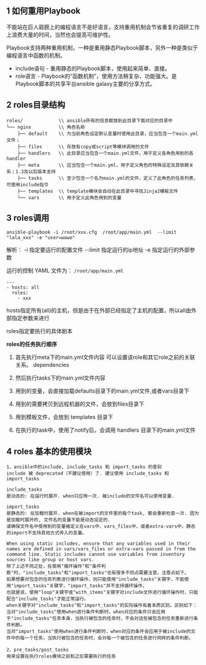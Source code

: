 ## 1 如何重用Playbook

不能站在巨人肩膀上的编程语言不是好语言，支持重用机制会节省重复的调研工作上浪费大量的时间，当然也会提高可维护性。

Playbook支持两种重用机制，一种是重用静态Playbook脚本，另外一种是类似于编程语言中函数的机制。

- include语句 - 重用静态的Playbook脚本，使用起来简单、直接。
- role语言 - Playbook的“函数机制”，使用方法稍复杂、功能强大。是Playbook脚本的共享平台ansible galaxy主要的分享方式。
## 2 roles目录结构

```
roles/             \\ ansible所有的信息都放到此目录下面对应的目录中
└── nginx          \\ 角色名称
    ├── default    \\ 为当前角色设定默认变量时使用此目录，应当包含一个main.yml文件；
    ├── files      \\ 存放有copy或script等模块调用的文件
    ├── handlers   \\ 此目录应当包含一个main.yml文件，用于定义各角色用到的各handler
    ├── meta       \\ 应当包含一个main.yml，用于定义角色的特殊设定及其依赖关系；1.3及以后版本支持
    ├── tasks      \\ 至少包含一个名为main.yml的文件，定义了此角色的任务列表，可使用include指令
    ├── templates  \\ template模块会自动在此目录中寻找Jinja2模板文件
    └── vars       \\ 用于定义此角色用到的变量
```

## 3 roles调用

```
ansible-playbook -i /root/xxx.cfg  /root/app/main.yml  --limit "lala_xxx" -e "user=wawo"
```

解析：
-i         指定要运行的配置文件
--limit    指定运行的ip地址
-e         指定运行的外部参数

运行的控制 YAML 文件为： `/root/app/main.yml`

```
---
- hosts: all
  roles:
    - xxx
```

hosts指定所有(all)的主机，但是由于在外部已经指定了主机的配置，所以all由外部指定参数来进行

roles指定要执行的具体剧本

**roles的任务执行顺序**

1) 首先执行meta下的main.yml文件内容     可以设置该role和其它role之前的关联关系。 dependencies

2) 然后执行tasks下的main.yml文件内容

3) 用到的变量，会直接加载defaults目录下的main.yml文件,或者vars目录下

4) 用到的需要拷贝到远程机器的文件，会放到files目录下

5) 用到模板文件，会放到 templates 目录下

6) 在执行的task中，使用了notify后，会调用 handlers 目录下的main.yml文件

## 4 roles 基本的使用模块

```
1、ansible中的include, include_tasks 和 import_tasks 的差别
include 被 deprecated（不建议使用）了. 建议使用 include_tasks 和 import_tasks

include_tasks
是动态的: 在运行时展开. when只应用一次. 被include的文件名可以使用变量.

import_tasks
是静态的: 在加载时展开. when在被import的文件里的每个task, 都会重新检查一次. 因为是加载时展开的, 文件名的变量不能是动态设定的.
请确保文件名中使用到的变量被定义在vars中、vars_files中、或者extra-vars中，静态的import不支持其他方式传入的变量。

When using static includes, ensure that any variables used in their names are defined in vars/vars_files or extra-vars passed in from the command line. Static includes cannot use variables from inventory sources like group or host vars.
除了上述不同之处，在使用"循环操作"和"条件判断"时，"include_tasks"和"import_tasks"也有很多不同点需要注意，注意点如下。
如果想要对包含的任务列表进行循环操作，则只能使用"include_tasks"关键字，不能使用"import_tasks"关键字，"import_tasks"并不支持循环操作，
也就是说，使用"loop"关键字或"with_items"关键字对include文件进行循环操作时，只能配合"include_tasks"才能正常运行。
when关键字对"include_tasks"和"import_tasks"的实际操作有着本质区别，区别如下：
当对"include_tasks"使用when进行条件判断时，when对应的条件只会应用于"include_tasks"任务本身，当执行被包含的任务时，不会对这些被包含的任务重新进行条件判断。
当对"import_tasks"使用when进行条件判断时，when对应的条件会应用于被include的文件中的每一个任务，当执行被包含的任务时，会对每一个被包含的任务进行同样的条件判断。
```

```
2、pre_tasks/post_tasks
用来设置在执行roles模块之前和之后需要执行的任务
```

